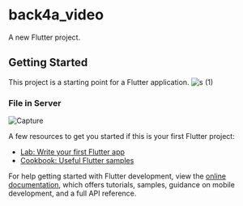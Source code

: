 # back4a_video

A new Flutter project.

## Getting Started

This project is a starting point for a Flutter application.
![s (1)](https://github.com/riadrayhan/Video_Upload_in_back4app/assets/44746454/86a38a79-f075-4605-b55f-dd2b93695c3f)

<h3>File in Server</h3>

![Capture](https://github.com/riadrayhan/Video_Upload_in_back4app/assets/44746454/c160b5b4-a56a-467d-8ea9-c6346e89a1ea)

A few resources to get you started if this is your first Flutter project:

- [Lab: Write your first Flutter app](https://docs.flutter.dev/get-started/codelab)
- [Cookbook: Useful Flutter samples](https://docs.flutter.dev/cookbook)

For help getting started with Flutter development, view the
[online documentation](https://docs.flutter.dev/), which offers tutorials,
samples, guidance on mobile development, and a full API reference.
